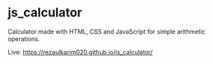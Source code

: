 # js_calculator
Calculator made with HTML, CSS and JavaScript for simple arithmetic operations.

Live: https://rezaulkarim020.github.io/js_calculator/
